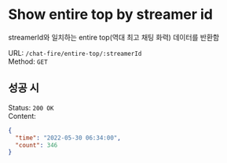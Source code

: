 # Show entire top by streamer id

streamerId와 일치하는 entire top(역대 최고 채팅 화력) 데이터를 반환함

URL: `/chat-fire/entire-top/:streamerId`  
Method: `GET`

## 성공 시

Status: `200 OK`  
Content:
```json
{
  "time": "2022-05-30 06:34:00",
  "count": 346
}
```
